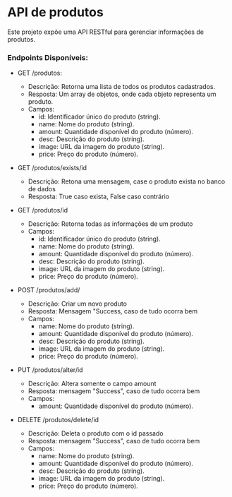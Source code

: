 # API de produtos
Este projeto expõe uma API RESTful para gerenciar informações de produtos.

### Endpoints Disponíveis:

* GET /produtos:
  * Descrição: Retorna uma lista de todos os produtos cadastrados.
  * Resposta: Um array de objetos, onde cada objeto representa um produto.
  * Campos:
    * id: Identificador único do produto (string).
    * name: Nome do produto (string).
    * amount: Quantidade disponível do produto (número).
    * desc: Descrição do produto (string).
    * image: URL da imagem do produto (string).
    * price: Preço do produto (número).

* GET /produtos/exists/id
  * Descrição: Retona uma mensagem, case o produto exista no banco de dados
  * Resposta: True caso exista, False caso contrário

* GET /produtos/id
  * Descrição: Retorna todas as informações de um produto
  * Campos: 
    * id: Identificador único do produto (string).
    * name: Nome do produto (string).
    * amount: Quantidade disponível do produto (número).
    * desc: Descrição do produto (string).
    * image: URL da imagem do produto (string).
    * price: Preço do produto (número).

* POST /produtos/add/
  * Descrição: Criar um novo produto
  * Resposta: Mensagem "Success, caso de tudo ocorra bem
  * Campos:
    * name: Nome do produto (string).
    * amount: Quantidade disponível do produto (número).
    * desc: Descrição do produto (string).
    * image: URL da imagem do produto (string).
    * price: Preço do produto (número).

* PUT /produtos/alter/id
  * Descrição: Altera somente o campo amount
  * Resposta: mensagem "Success", caso de tudo ocorra bem
  * Campos:
    * amount: Quantidade disponível do produto (número).

* DELETE /produtos/delete/id
  * Descrição: Deleta o produto com o id passado
  * Resposta: mensagem "Success", caso de tudo ocorra bem
  * Campos:
    * name: Nome do produto (string).
    * amount: Quantidade disponível do produto (número).
    * desc: Descrição do produto (string).
    * image: URL da imagem do produto (string).
    * price: Preço do produto (número).
  
